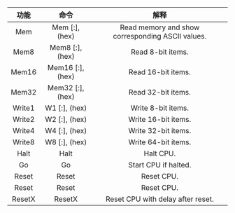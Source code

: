 
|   功能   |                   命令                    |                        解释                        |
| :----: | :-------------------------------------: | :----------------------------------------------: |
|  Mem   | Mem  [<Zone>:]<Addr>, <NumBytes> (hex)  | Read memory and show corresponding ASCII values. |
|  Mem8  | Mem8  [<Zone>:]<Addr>, <NumBytes> (hex) |                Read  8-bit items.                |
| Mem16  | Mem16 [<Zone>:]<Addr>, <NumItems> (hex) |                Read 16-bit items.                |
| Mem32  | Mem32 [<Zone>:]<Addr>, <NumItems> (hex) |                Read 32-bit items.                |
| Write1 |    W1 [<Zone>:]<Addr>, <Data> (hex)     |               Write  8-bit items.                |
| Write2 |    W2 [<Zone>:]<Addr>, <Data> (hex)     |               Write 16-bit items.                |
| Write4 |    W4 [<Zone>:]<Addr>, <Data> (hex)     |               Write 32-bit items.                |
| Write8 |    W8 [<Zone>:]<Addr>, <Data> (hex)     |               Write 64-bit items.                |
|  Halt  |                  Halt                   |                    Halt CPU.                     |
|   Go   |                   Go                    |               Start CPU if halted.               |
| Reset  |                  Reset                  |                    Reset CPU.                    |
| Reset  |                  Reset                  |                    Reset CPU.                    |
| ResetX |        ResetX <DelayAfterReset>         |        Reset CPU with delay after reset.         |
